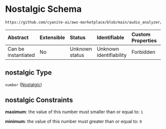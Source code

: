 # Nostalgic Schema

```txt
https://github.com/cyanite-ai/aws-marketplace/blob/main/audio_analyzer/schemes/marketplace_v1/schema/TaggingV8.schema.json#/$defs/MoodAdvancedScoresV1/properties/nostalgic
```



| Abstract            | Extensible | Status         | Identifiable            | Custom Properties | Additional Properties | Access Restrictions | Defined In                                                                     |
| :------------------ | :--------- | :------------- | :---------------------- | :---------------- | :-------------------- | :------------------ | :----------------------------------------------------------------------------- |
| Can be instantiated | No         | Unknown status | Unknown identifiability | Forbidden         | Allowed               | none                | [TaggingV8.schema.json\*](../out/TaggingV8.schema.json "open original schema") |

## nostalgic Type

`number` ([Nostalgic](taggingv8-defs-moodadvancedscoresv1-properties-nostalgic.md))

## nostalgic Constraints

**maximum**: the value of this number must smaller than or equal to: `1`

**minimum**: the value of this number must greater than or equal to: `0`
